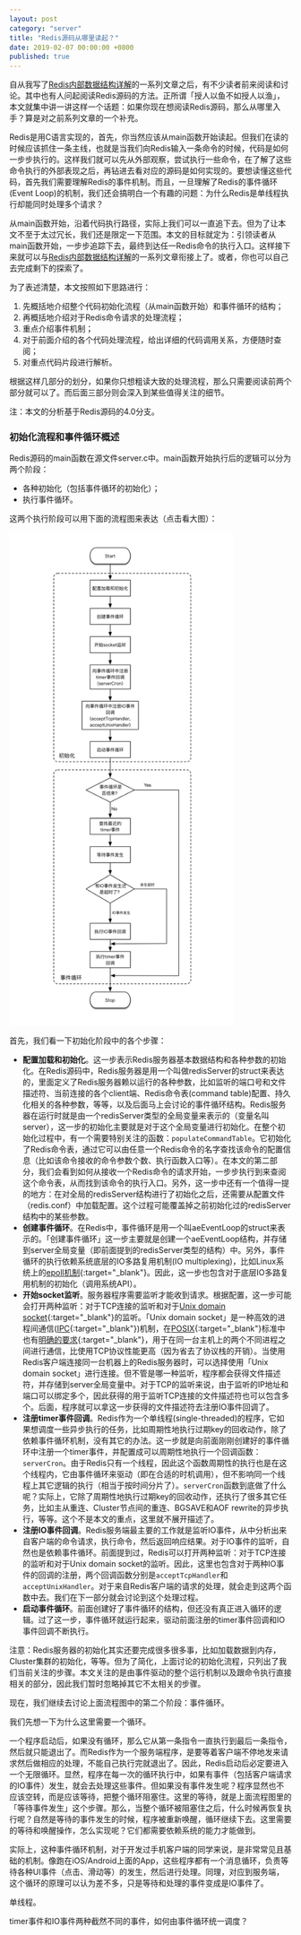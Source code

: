 ```yaml
---
layout: post
category: "server"
title: "Redis源码从哪里读起？"
date: 2019-02-07 00:00:00 +0800
published: true
---
```


自从我写了[Redis内部数据结构详解](https://mp.weixin.qq.com/s/3TU9qxHJyxHJgVDaYXoluA)的一系列文章之后，有不少读者前来阅读和讨论。其中也有人问起阅读Redis源码的方法。正所谓「授人以鱼不如授人以渔」，本文就集中讲一讲这样一个话题：如果你现在想阅读Redis源码，那么从哪里入手？算是对之前系列文章的一个补充。

<!--more-->

Redis是用C语言实现的，首先，你当然应该从main函数开始读起。但我们在读的时候应该抓住一条主线，也就是当我们向Redis输入一条命令的时候，代码是如何一步步执行的。这样我们就可以先从外部观察，尝试执行一些命令，在了解了这些命令执行的外部表现之后，再钻进去看对应的源码是如何实现的。要想读懂这些代码，首先我们需要理解Redis的事件机制。而且，一旦理解了Redis的事件循环(Event Loop)的机制，我们还会搞明白一个有趣的问题：为什么Redis是单线程执行却能同时处理多个请求？

从main函数开始，沿着代码执行路径，实际上我们可以一直追下去。但为了让本文不至于太过冗长，我们还是限定一下范围。本文的目标就定为：引领读者从main函数开始，一步步追踪下去，最终到达任一Redis命令的执行入口。这样接下来就可以与[Redis内部数据结构详解](https://mp.weixin.qq.com/s/3TU9qxHJyxHJgVDaYXoluA)的一系列文章衔接上了。或者，你也可以自己去完成剩下的探索了。

为了表述清楚，本文按照如下思路进行：
1. 先概括地介绍整个代码初始化流程（从main函数开始）和事件循环的结构；
2. 再概括地介绍对于Redis命令请求的处理流程；
3. 重点介绍事件机制；
4. 对于前面介绍的各个代码处理流程，给出详细的代码调用关系，方便随时查阅；
5. 对重点代码片段进行解析。

根据这样几部分的划分，如果你只想粗读大致的处理流程，那么只需要阅读前两个部分就可以了。而后面三部分则会深入到某些值得关注的细节。

注：本文的分析基于Redis源码的4.0分支。

### 初始化流程和事件循环概述

Redis源码的main函数在源文件server.c中。main函数开始执行后的逻辑可以分为两个阶段：
* 各种初始化（包括事件循环的初始化）；
* 执行事件循环。

这两个执行阶段可以用下面的流程图来表达（点击看大图）：

[<img src="/assets/photos_redis/how-to-start/main_start_event_loop.png" style="width:400px" alt="初始化和事件循环流程图" />](/assets/photos_redis/how-to-start/main_start_event_loop.png)

首先，我们看一下初始化阶段中的各个步骤：
* **配置加载和初始化**。这一步表示Redis服务器基本数据结构和各种参数的初始化。在Redis源码中，Redis服务器是用一个叫做redisServer的struct来表达的，里面定义了Redis服务器赖以运行的各种参数，比如监听的端口号和文件描述符、当前连接的各个client端、Redis命令表(command table)配置、持久化相关的各种参数，等等，以及后面马上会讨论的事件循环结构。Redis服务器在运行时就是由一个redisServer类型的全局变量来表示的（变量名叫server），这一步的初始化主要就是对于这个全局变量进行初始化。在整个初始化过程中，有一个需要特别关注的函数：`populateCommandTable`。它初始化了Redis命令表，通过它可以由任意一个Redis命令的名字查找该命令的配置信息（比如该命令接收的命令参数个数、执行函数入口等）。在本文的第二部分，我们会看到如何从接收一个Redis命令的请求开始，一步步执行到来查阅这个命令表，从而找到该命令的执行入口。另外，这一步中还有一个值得一提的地方：在对全局的redisServer结构进行了初始化之后，还需要从配置文件（redis.conf）中加载配置。这个过程可能覆盖掉之前初始化过的redisServer结构中的某些参数。
* **创建事件循环**。在Redis中，事件循环是用一个叫aeEventLoop的struct来表示的。「创建事件循环」这一步主要就是创建一个aeEventLoop结构，并存储到server全局变量（即前面提到的redisServer类型的结构）中。另外，事件循环的执行依赖系统底层的IO多路复用机制(IO multiplexing)，比如Linux系统上的[epoll机制](https://man.cx/epoll){:target="_blank"}。因此，这一步也包含对于底层IO多路复用机制的初始化（调用系统API）。
* **开始socket监听**。服务器程序需要监听才能收到请求。根据配置，这一步可能会打开两种监听：对于TCP连接的监听和对于[Unix domain socket](https://en.wikipedia.org/wiki/Unix_domain_socket){:target="_blank"}的监听。「Unix domain socket」是一种高效的进程间通信([IPC](https://en.wikipedia.org/wiki/Inter-process_communication){:target="_blank"})机制，在[POSIX](http://pubs.opengroup.org/onlinepubs/9699919799/nframe.html){:target="_blank"}标准中也有[明确的要求](http://pubs.opengroup.org/onlinepubs/9699919799/basedefs/sys_un.h.html){:target="_blank"}，用于在同一台主机上的两个不同进程之间进行通信，比使用TCP协议性能更高（因为省去了协议栈的开销）。当使用Redis客户端连接同一台机器上的Redis服务器时，可以选择使用「Unix domain socket」进行连接。但不管是哪一种监听，程序都会获得文件描述符，并存储到server全局变量中。对于TCP的监听来说，由于监听的IP地址和端口可以绑定多个，因此获得的用于监听TCP连接的文件描述符也可以包含多个。后面，程序就可以拿这一步获得的文件描述符去注册IO事件回调了。
* **注册timer事件回调**。Redis作为一个单线程(single-threaded)的程序，它如果想调度一些异步执行的任务，比如周期性地执行过期key的回收动作，除了依赖事件循环机制，没有其它的办法。这一步就是向前面刚刚创建好的事件循环中注册一个timer事件，并配置成可以周期性地执行一个回调函数：`serverCron`。由于Redis只有一个线程，因此这个函数周期性的执行也是在这个线程内，它由事件循环来驱动（即在合适的时机调用），但不影响同一个线程上其它逻辑的执行（相当于按时间分片了）。`serverCron`函数到底做了什么呢？实际上，它除了周期性地执行过期key的回收动作，还执行了很多其它任务，比如主从重连、Cluster节点间的重连、BGSAVE和AOF rewrite的异步执行，等等。这个不是本文的重点，这里就不展开描述了。
* **注册IO事件回调**。Redis服务端最主要的工作就是监听IO事件，从中分析出来自客户端的命令请求，执行命令，然后返回响应结果。对于IO事件的监听，自然也是依赖事件循环。前面提到过，Redis可以打开两种监听：对于TCP连接的监听和对于Unix domain socket的监听。因此，这里也包含对于两种IO事件的回调的注册，两个回调函数分别是`acceptTcpHandler`和`acceptUnixHandler`。对于来自Redis客户端的请求的处理，就会走到这两个函数中去。我们在下一部分就会讨论到这个处理过程。
* **启动事件循环**。前面创建好了事件循环的结构，但还没有真正进入循环的逻辑。过了这一步，事件循环就运行起来，驱动前面注册的timer事件回调和IO事件回调不断执行。

注意：Redis服务器的初始化其实还要完成很多很多事，比如加载数据到内存，Cluster集群的初始化，等等。但为了简化，上面讨论的初始化流程，只列出了我们当前关注的步骤。本文关注的是由事件驱动的整个运行机制以及跟命令执行直接相关的部分，因此我们暂时忽略掉其它不太相关的步骤。

现在，我们继续去讨论上面流程图中的第二个阶段：事件循环。

我们先想一下为什么这里需要一个循环。

一个程序启动后，如果没有循环，那么它从第一条指令一直执行到最后一条指令，然后就只能退出了。而Redis作为一个服务端程序，是要等着客户端不停地发来请求然后做相应的处理，不能自己执行完就退出了。因此，Redis启动后必定要进入一个无限循环。显然，程序在每一次的循环执行中，如果有事件（包括客户端请求的IO事件）发生，就会去处理这些事件。但如果没有事件发生呢？程序显然也不应该空转，而是应该等待，把整个循环阻塞住。这里的等待，就是上面流程图里的「等待事件发生」这个步骤。那么，当整个循环被阻塞住之后，什么时候再恢复执行呢？自然是等待的事件发生的时候，程序被重新唤醒，循环继续下去。这里需要的等待和唤醒操作，怎么实现呢？它们都需要依赖系统的能力才能做到。

实际上，这种事件循环机制，对于开发过手机客户端的同学来说，是非常常见且基础的机制。像跑在iOS/Android上面的App，这些程序都有一个消息循环，负责等待各种UI事件（点击、滑动等）的发生，然后进行处理。同理，对应到服务端，这个循环的原理可以认为差不多，只是等待和处理的事件变成是IO事件了。

单线程。

timer事件和IO事件两种截然不同的事件，如何由事件循环统一调度？